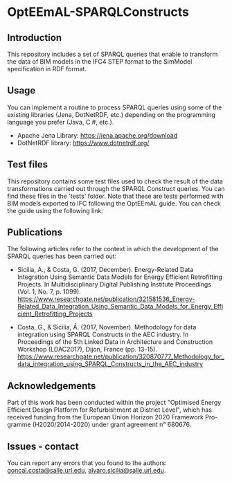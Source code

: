 # OptEEmAL-SPARQLConstructs
## Introduction
This repository includes a set of SPARQL queries that enable to transform the data of BIM models in the IFC4 STEP format to the SimModel specification in RDF format.

## Usage
You can implement a routine to process SPARQL queries using some of the existing libraries (Jena, DotNetRDF, etc.) depending on the programming language you prefer (Java, C #, etc.).

- Apache Jena Library: https://jena.apache.org/download
- DotNetRDF library: https://www.dotnetrdf.org/

## Test files
This repository contains some test files used to check the result of the data transformations carried out through the SPARQL Construct queries. You can find these files in the 'tests' folder. Note that these are tests performed with BIM models exported to IFC following the OptEEmAL guide. You can check the guide using the following link:

## Publications
The following articles refer to the context in which the development of the SPARQL queries has been carried out:

- Sicilia, Á., & Costa, G. (2017, December). Energy-Related Data Integration Using Semantic Data Models for Energy Efficient Retrofitting Projects. In Multidisciplinary Digital Publishing Institute Proceedings (Vol. 1, No. 7, p. 1099). https://www.researchgate.net/publication/321581536_Energy-Related_Data_Integration_Using_Semantic_Data_Models_for_Energy_Efficient_Retrofitting_Projects

- Costa, G., & Sicilia, Á. (2017, November). Methodology for data integration using SPARQL Constructs in the AEC industry. In Proceedings of the 5th Linked Data in Architecture and Construction Workshop (LDAC2017), Dijon, France (pp. 13-15). https://www.researchgate.net/publication/320870777_Methodology_for_data_integration_using_SPARQL_Constructs_in_the_AEC_industry

## Acknowledgements
Part of this work has been conducted within the project "Optimised Energy Efficient Design Platform for Refurbishment at District Level", which has received funding from the European Union Horizon 2020 Framework Pro-gramme (H2020/2014-2020) under grant agreement n° 680676.

## Issues - contact
You can report any errors that you found to the authors: goncal.costa@salle.url.edu, alvaro.sicilia@salle.url.edu.